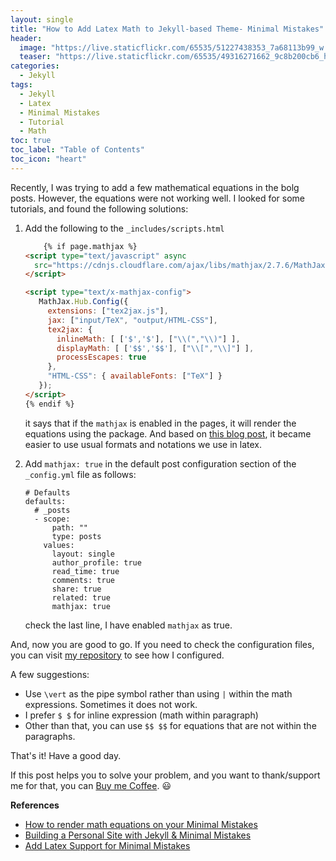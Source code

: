 ```yaml
---
layout: single
title: "How to Add Latex Math to Jekyll-based Theme- Minimal Mistakes"
header:
  image: "https://live.staticflickr.com/65535/51227438353_7a68113b99_w.jpg"
  teaser: "https://live.staticflickr.com/65535/49316271662_9c8b200cb6_h.jpg"
categories:
  - Jekyll
tags:
  - Jekyll
  - Latex
  - Minimal Mistakes
  - Tutorial
  - Math
toc: true
toc_label: "Table of Contents"
toc_icon: "heart"
---
```



Recently, I was trying to add a few mathematical equations in the bolg posts. However, the equations were not working well. I looked for some tutorials, and found the following solutions:

1. Add the following to the `_includes/scripts.html`

	```html
		{% if page.mathjax %}
	<script type="text/javascript" async
	  src="https://cdnjs.cloudflare.com/ajax/libs/mathjax/2.7.6/MathJax.js?config=TeX-MML-AM_CHTML">
	</script>

	<script type="text/x-mathjax-config">
	   MathJax.Hub.Config({
	     extensions: ["tex2jax.js"],
	     jax: ["input/TeX", "output/HTML-CSS"],
	     tex2jax: {
	       inlineMath: [ ['$','$'], ["\\(","\\)"] ],
	       displayMath: [ ['$$','$$'], ["\\[","\\]"] ],
	       processEscapes: true
	     },
	     "HTML-CSS": { availableFonts: ["TeX"] }
	   });
	</script>
	{% endif %}
	```
	 it says that if the `mathjax` is enabled in the pages, it will render the equations using the package. And based on [this blog post](https://sort-care.github.io/Latex-on-Blog/), it became easier to use usual formats and notations we use in latex.

2. Add `mathjax: true` in the default post configuration section of the `_config.yml` file as follows:

	```
	# Defaults
	defaults:
	  # _posts
	  - scope:
	      path: ""
	      type: posts
	    values:
	      layout: single
	      author_profile: true
	      read_time: true
	      comments: true
	      share: true
	      related: true
	      mathjax: true
	```
	check the last line, I have enabled `mathjax` as true.

And, now you are good to go. If you need to check the configuration files, you can visit [my repository](https://github.com/shantoroy/shantoroy.github.io) to see how I configured.

A few suggestions:
* Use `\vert` as the pipe symbol rather than using `|` within the math expressions. Sometimes it does not work.
* I prefer `$ $` for inline expression (math within paragraph)
* Other than that, you can use `$$ $$` for equations that are not within the paragraphs.

That's it! Have a good day.

If this post helps you to solve your problem, and you want to thank/support me for that, you can  [Buy me Coffee](https://www.paypal.me/shantoroy). :smiley:


**References**
- [How to render math equations on your Minimal Mistakes](https://www.cross-validated.com/How-to-render-math-on-Minimal-Mistakes/)
- [Building a Personal Site with Jekyll & Minimal Mistakes](http://www.pwills.com/posts/2017/12/20/website.html)
- [Add Latex Support for Minimal Mistakes](https://sort-care.github.io/Latex-on-Blog/)
<!--stackedit_data:
eyJoaXN0b3J5IjpbMTYzMzEzMjI5MCwtOTMyMTUyODYxXX0=
-->